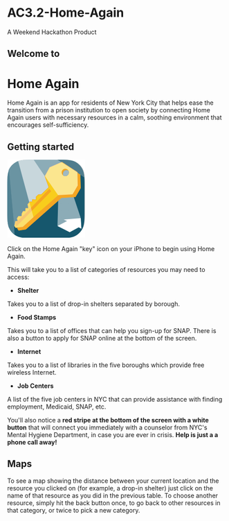 # AC3.2-Home-Again
A Weekend Hackathon Product
## Welcome to
# Home Again

Home Again is an app for residents of New York City that helps ease the transition from a prison institution to open society by connecting Home Again users with necessary resources in a calm, soothing environment that encourages self-sufficiency. 

## Getting started
![](https://github.com/C4Q/AC3.2-Home-Again/blob/margaret/Icon-60%403x.png)

Click on the Home Again "key" icon on your iPhone to begin using Home Again.

This will take you to a list of categories of resources you may need to access:

- **Shelter**

Takes you to a list of drop-in shelters separated by borough.

- **Food Stamps**

Takes you to a list of offices that can help you sign-up for SNAP. There is also a button to apply for SNAP online at the bottom of the screen.

- **Internet**

Takes you to a list of libraries in the five boroughs which provide free wireless Internet.

- **Job Centers**

A list of the five job centers in NYC that can provide assistance with finding employment, Medicaid, SNAP, etc. 

You'll also notice a **red stripe at the bottom of the screen with a white button** that will connect you immediately with a counselor from NYC's Mental Hygiene Department, in case you are ever in crisis. **Help is just a a phone call away!**

## Maps
To see a map showing the distance between your current location and the resource you clicked on (for example, a drop-in shelter) just click on the name of that resource as you did in the previous table. To choose another resource, simply hit the back button once, to go back to other resources in that category, or twice to pick a new category.
